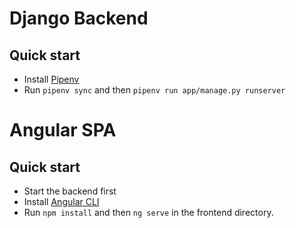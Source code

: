 # Django Backend

## Quick start

- Install [Pipenv](https://docs.pipenv.org/en/latest/install/#installing-pipenv)
- Run `pipenv sync` and then `pipenv run app/manage.py runserver`

# Angular SPA

## Quick start

- Start the backend first
- Install [Angular CLI](https://cli.angular.io/)
- Run `npm install` and then `ng serve` in the frontend directory.